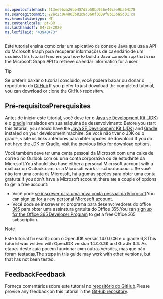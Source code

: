 ```yaml
---
ms.openlocfilehash: f13ee9baa26bb487d5b50bd966e40cee9ba64378
ms.sourcegitcommit: 22ec2c0e4803b82c9d360f3609f8b15ba5d017ca
ms.translationtype: MT
ms.contentlocale: pt-BR
ms.lasthandoff: 04/29/2020
ms.locfileid: "43940473"
---
```

<!-- markdownlint-disable MD002 MD041 -->

<span data-ttu-id="702b0-101">Este tutorial ensina como criar um aplicativo de console Java que usa a API do Microsoft Graph para recuperar informações de calendário de um usuário.</span><span class="sxs-lookup"><span data-stu-id="702b0-101">This tutorial teaches you how to build a Java console app that uses the Microsoft Graph API to retrieve calendar information for a user.</span></span>

> [!TIP]
> <span data-ttu-id="702b0-102">Se preferir baixar o tutorial concluído, você poderá baixar ou clonar o repositório do [GitHub](https://github.com/microsoftgraph/msgraph-training-java).</span><span class="sxs-lookup"><span data-stu-id="702b0-102">If you prefer to just download the completed tutorial, you can download or clone the [GitHub repository](https://github.com/microsoftgraph/msgraph-training-java).</span></span>

## <a name="prerequisites"></a><span data-ttu-id="702b0-103">Pré-requisitos</span><span class="sxs-lookup"><span data-stu-id="702b0-103">Prerequisites</span></span>

<span data-ttu-id="702b0-104">Antes de iniciar este tutorial, você deve ter o [Java se Development Kit (JDK)](https://java.com/en/download/faq/develop.xml) e o [gradle](https://gradle.org/) instalados em sua máquina de desenvolvimento.</span><span class="sxs-lookup"><span data-stu-id="702b0-104">Before you start this tutorial, you should have the [Java SE Development Kit (JDK)](https://java.com/en/download/faq/develop.xml) and [Gradle](https://gradle.org/) installed on your development machine.</span></span> <span data-ttu-id="702b0-105">Se você não tiver o JDK ou o gradle, visite os links anteriores para obter opções de download.</span><span class="sxs-lookup"><span data-stu-id="702b0-105">If you do not have the JDK or Gradle, visit the previous links for download options.</span></span>

<span data-ttu-id="702b0-106">Você também deve ter uma conta pessoal da Microsoft com uma caixa de correio no Outlook.com ou uma conta corporativa ou de estudante da Microsoft.</span><span class="sxs-lookup"><span data-stu-id="702b0-106">You should also have either a personal Microsoft account with a mailbox on Outlook.com, or a Microsoft work or school account.</span></span> <span data-ttu-id="702b0-107">Se você não tem uma conta da Microsoft, há algumas opções para obter uma conta gratuita:</span><span class="sxs-lookup"><span data-stu-id="702b0-107">If you don't have a Microsoft account, there are a couple of options to get a free account:</span></span>

- <span data-ttu-id="702b0-108">Você pode [se inscrever para uma nova conta pessoal da Microsoft](https://signup.live.com/signup?wa=wsignin1.0&rpsnv=12&ct=1454618383&rver=6.4.6456.0&wp=MBI_SSL_SHARED&wreply=https://mail.live.com/default.aspx&id=64855&cbcxt=mai&bk=1454618383&uiflavor=web&uaid=b213a65b4fdc484382b6622b3ecaa547&mkt=E-US&lc=1033&lic=1).</span><span class="sxs-lookup"><span data-stu-id="702b0-108">You can [sign up for a new personal Microsoft account](https://signup.live.com/signup?wa=wsignin1.0&rpsnv=12&ct=1454618383&rver=6.4.6456.0&wp=MBI_SSL_SHARED&wreply=https://mail.live.com/default.aspx&id=64855&cbcxt=mai&bk=1454618383&uiflavor=web&uaid=b213a65b4fdc484382b6622b3ecaa547&mkt=E-US&lc=1033&lic=1).</span></span>
- <span data-ttu-id="702b0-109">Você pode [se inscrever no programa para desenvolvedores do office 365](https://developer.microsoft.com/office/dev-program) para obter uma assinatura gratuita do Office 365.</span><span class="sxs-lookup"><span data-stu-id="702b0-109">You can [sign up for the Office 365 Developer Program](https://developer.microsoft.com/office/dev-program) to get a free Office 365 subscription.</span></span>

> [!NOTE]
> <span data-ttu-id="702b0-110">Este tutorial foi escrito com o OpenJDK versão 14.0.0.36 e o gradle 6,3.</span><span class="sxs-lookup"><span data-stu-id="702b0-110">This tutorial was written with OpenJDK version 14.0.0.36 and Gradle 6.3.</span></span> <span data-ttu-id="702b0-111">As etapas deste guia podem funcionar com outras versões, mas que não foram testadas.</span><span class="sxs-lookup"><span data-stu-id="702b0-111">The steps in this guide may work with other versions, but that has not been tested.</span></span>

## <a name="feedback"></a><span data-ttu-id="702b0-112">Feedback</span><span class="sxs-lookup"><span data-stu-id="702b0-112">Feedback</span></span>

<span data-ttu-id="702b0-113">Forneça comentários sobre este tutorial no [repositório do GitHub](https://github.com/microsoftgraph/msgraph-training-java).</span><span class="sxs-lookup"><span data-stu-id="702b0-113">Please provide any feedback on this tutorial in the [GitHub repository](https://github.com/microsoftgraph/msgraph-training-java).</span></span>

